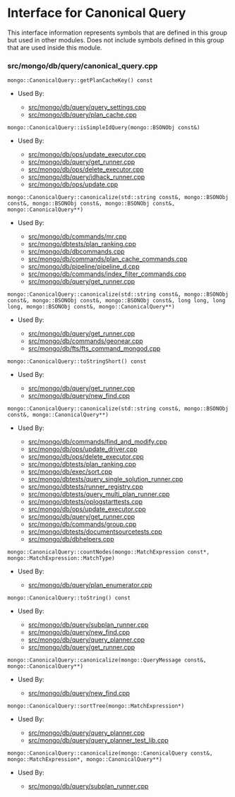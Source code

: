 
# Interface for Canonical Query
This interface information represents symbols that are defined in this group but used in other modules.  Does not include symbols defined in this group that are used inside this module.

### src/mongo/db/query/canonical\_query.cpp

<div></div>

    mongo::CanonicalQuery::getPlanCacheKey() const

- Used By:

    - [src/mongo/db/query/query\_settings.cpp](../../../../core\_query\_system/query\_system\_parameters)
    - [src/mongo/db/query/plan\_cache.cpp](../../../../core\_query\_system/query\_planner)

<div></div>

    mongo::CanonicalQuery::isSimpleIdQuery(mongo::BSONObj const&)

- Used By:

    - [src/mongo/db/ops/update\_executor.cpp](../../../../core\_query\_system/update\_system)
    - [src/mongo/db/query/get\_runner.cpp](../../../../core\_query\_system/query\_planner)
    - [src/mongo/db/ops/delete\_executor.cpp](../../../../core\_query\_system/delete\_operations)
    - [src/mongo/db/query/idhack\_runner.cpp](../../../../core\_query\_system/query\_execution)
    - [src/mongo/db/ops/update.cpp](../../../../core\_query\_system/update\_system)

<div></div>

    mongo::CanonicalQuery::canonicalize(std::string const&, mongo::BSONObj const&, mongo::BSONObj const&, mongo::BSONObj const&, mongo::CanonicalQuery**)

- Used By:

    - [src/mongo/db/commands/mr.cpp](../../../../query\_and\_operation\_handling/database\_commands)
    - [src/mongo/dbtests/plan\_ranking.cpp](../../../../tests/unit\_tests)
    - [src/mongo/db/dbcommands.cpp](../../../../query\_and\_operation\_handling/database\_commands)
    - [src/mongo/db/commands/plan\_cache\_commands.cpp](../../../../core\_query\_system/query\_system\_commands)
    - [src/mongo/db/pipeline/pipeline\_d.cpp](../../../../core\_query\_system/aggregation\_framework)
    - [src/mongo/db/commands/index\_filter\_commands.cpp](../../../../core\_query\_system/query\_system\_commands)
    - [src/mongo/db/query/get\_runner.cpp](../../../../core\_query\_system/query\_planner)

<div></div>

    mongo::CanonicalQuery::canonicalize(std::string const&, mongo::BSONObj const&, mongo::BSONObj const&, mongo::BSONObj const&, long long, long long, mongo::BSONObj const&, mongo::CanonicalQuery**)

- Used By:

    - [src/mongo/db/query/get\_runner.cpp](../../../../core\_query\_system/query\_planner)
    - [src/mongo/db/commands/geonear.cpp](../../../../query\_and\_operation\_handling/database\_commands)
    - [src/mongo/db/fts/fts\_command\_mongod.cpp](../../../../core\_query\_system/full\_text\_search\_module)

<div></div>

    mongo::CanonicalQuery::toStringShort() const

- Used By:

    - [src/mongo/db/query/get\_runner.cpp](../../../../core\_query\_system/query\_planner)
    - [src/mongo/db/query/new\_find.cpp](../../../../core\_query\_system/query\_system\_entry\_points)

<div></div>

    mongo::CanonicalQuery::canonicalize(std::string const&, mongo::BSONObj const&, mongo::CanonicalQuery**)

- Used By:

    - [src/mongo/db/commands/find\_and\_modify.cpp](../../../../query\_and\_operation\_handling/database\_commands)
    - [src/mongo/db/ops/update\_driver.cpp](../../../../core\_query\_system/update\_system)
    - [src/mongo/db/ops/delete\_executor.cpp](../../../../core\_query\_system/delete\_operations)
    - [src/mongo/dbtests/plan\_ranking.cpp](../../../../tests/unit\_tests)
    - [src/mongo/db/exec/sort.cpp](../../../../core\_query\_system/query\_execution)
    - [src/mongo/dbtests/query\_single\_solution\_runner.cpp](../../../../tests/unit\_tests)
    - [src/mongo/dbtests/runner\_registry.cpp](../../../../tests/unit\_tests)
    - [src/mongo/dbtests/query\_multi\_plan\_runner.cpp](../../../../tests/unit\_tests)
    - [src/mongo/dbtests/oplogstarttests.cpp](../../../../tests/unit\_tests)
    - [src/mongo/db/ops/update\_executor.cpp](../../../../core\_query\_system/update\_system)
    - [src/mongo/db/query/get\_runner.cpp](../../../../core\_query\_system/query\_planner)
    - [src/mongo/db/commands/group.cpp](../../../../query\_and\_operation\_handling/database\_commands)
    - [src/mongo/dbtests/documentsourcetests.cpp](../../../../tests/unit\_tests)
    - [src/mongo/db/dbhelpers.cpp](../../../../query\_and\_operation\_handling/client\_and\_operation\_tracking)

<div></div>

    mongo::CanonicalQuery::countNodes(mongo::MatchExpression const*, mongo::MatchExpression::MatchType)

- Used By:

    - [src/mongo/db/query/plan\_enumerator.cpp](../../../../core\_query\_system/query\_planner)

<div></div>

    mongo::CanonicalQuery::toString() const

- Used By:

    - [src/mongo/db/query/subplan\_runner.cpp](../../../../core\_query\_system/query\_execution)
    - [src/mongo/db/query/new\_find.cpp](../../../../core\_query\_system/query\_system\_entry\_points)
    - [src/mongo/db/query/query\_planner.cpp](../../../../core\_query\_system/query\_planner)
    - [src/mongo/db/query/get\_runner.cpp](../../../../core\_query\_system/query\_planner)

<div></div>

    mongo::CanonicalQuery::canonicalize(mongo::QueryMessage const&, mongo::CanonicalQuery**)

- Used By:

    - [src/mongo/db/query/new\_find.cpp](../../../../core\_query\_system/query\_system\_entry\_points)

<div></div>

    mongo::CanonicalQuery::sortTree(mongo::MatchExpression*)

- Used By:

    - [src/mongo/db/query/query\_planner.cpp](../../../../core\_query\_system/query\_planner)
    - [src/mongo/db/query/query\_planner\_test\_lib.cpp](../../../../core\_query\_system/query\_planner)

<div></div>

    mongo::CanonicalQuery::canonicalize(mongo::CanonicalQuery const&, mongo::MatchExpression*, mongo::CanonicalQuery**)

- Used By:

    - [src/mongo/db/query/subplan\_runner.cpp](../../../../core\_query\_system/query\_execution)
